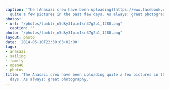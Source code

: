 ```yaml
---
caption: 'The [Anasazi crew have been uploading](https://www.facebook.com/media/set/?set=a.376623702390980.85518.376509275735756&type=3)
  quite a few pictures in the past few days. As always: great photography.'
photos:
- url: "/photos/tumblr_n5dky3Ipim1sn37g2o1_1280.png"
  caption: ''
photo: "/photos/tumblr_n5dky3Ipim1sn37g2o1_1280.png"
layout: photo
date: '2014-05-10T22:30:03+02:00'
tags:
- anasazi
- sailing
- family
- open40
- photos
title: 'The Anasazi crew have been uploading quite a few pictures in the past few
  days. As always: great photography.'
---
```

